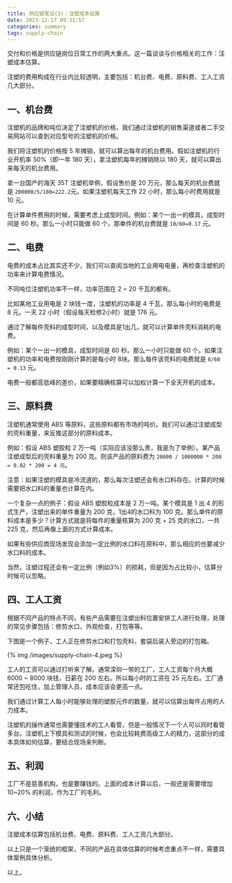 ```yaml
---
title: 供应链笔记(5)：注塑成本估算
date: 2023-12-17 09:31:57
categories: summary
tags: supply-chain
---
```


交付和价格是供应链岗位日常工作的两大重点。这一篇谈谈与价格相关的工作：注塑成本估算。

注塑的费用构成在行业内比较透明，主要包括：机台费、电费、原料费、工人工资几大部分。

## 一、机台费

注塑机的品牌和吨位决定了注塑机的价格，我们通过注塑机的销售渠道或者二手交易网站可以查到对应型号的注塑机的价格。

我们将注塑机的价格按 5 年摊销，就可以算出每年的机台费用。假如注塑机的行业开机率 50%（即一年 180 天），拿注塑机每年的摊销除以 180 天，就可以算出来每天的机台费用。

拿一台国产的海天 35T 注塑机举例，假设售价是 20 万元，那么每天的机台费就是 `200000/5/180=222.2`元。如果注塑机每天工作 22 小时，那么每小时费用就是 10 元。

在计算单件费用的时候，需要考虑上成型时间。例如：某个一出一的模具，成型时间是 60 秒。那么一小时只能做 60 个。那单件的机台费就是 `10/60=0.17` 元。

## 二、电费

电费的成本占比其实还不少，我们可以查阅当地的工业用电电量，再检查注塑机的功率来计算电费情况。

不同吨位注塑机功率不一样，功率范围在 2 ~ 20 千瓦的都有。

比如某地工业用电是 2 块钱一度，注塑机的功率是 4 千瓦，那么每小时的电费是 8 元。一天 22 小时（假设每天检修2小时）就是 176 元。

通过了解每件壳料的成型时间，以及模具是1出几，就可以计算单件壳料消耗的电费。

例如：某个一出一的模具，成型时间是 60 秒。那么一小时只能做 60 个。如果注塑机的功率和电费按刚刚计算的是每小时 8块。那么每件该壳料的电费就是 `8/60 = 0.13` 元。

电费一般都高低峰的差价，如果要精确核算可以加权计算一下全天开机的成本。

## 三、原料费

注塑机通常使用 ABS 等原料，这些原料都有市场的吨价。我们可以通过注塑成型的壳料重量，来反推这部分的原料成本。

例如：假设 ABS 塑胶粒 2 万一吨（实际应该没那么贵，我是为了举例）。某产品注塑成型后的壳料重量为 200 克。则该产品的原料费为 `20000 / 1000000 * 200 = 0.02 * 200 = 4 元`。

注意：如果注塑的模具是冷流道的，那么每次注塑还会有水口料存在。计算的时候需要把水口料的重量也计算在内。

一个复杂一点的例子：假设 ABS 塑胶粒成本是 2 万一吨。某个模具是 1 出 4 的形式生产，注塑出来的单件重量为 200 克，1出4的水口料为 100 克。那么单件的原料成本是多少？计算方式就是将每件的重量核算为 200 克 + 25 克的水口，一共 225 克，然后再像上面的方式计算成本。

如果有些供应商现场发现会添加一定比例的水口料在原料中，那么相应的也要减少水口料的成本。

当然，注塑过程还会有一定比例（例如3%）的损耗，但是因为占比较小，估算分时候可以忽略。

## 四、工人工资

根据不同产品的特点不同，有些产品需要在注塑出料位置安排工人进行处理，处理的常见步骤包括：修剪水口，外观检查，打包等等。

下图是一个例子，工人正在修剪水口和打包壳料，套袋后装入旁边的打包箱。

{% img /images/supply-chain-4.jpeg %}


工人的工资可以通过打听来了解。通常深圳一带的工厂，工人工资每个月大概 6000 ~ 8000 块钱，日薪在 200 左右。所以每小时的工资在 25 元左右。工厂通常还包吃住，加上管理人员，成本应该会更高一点。

我们通过计算工人每小时能够处理的塑胶元件的数量，就可以估算出每件占用的人力成本。

注塑机的操作通常也需要懂技术的工人看管，但是一般情况下一个人可以同时看管多台。注塑机上下模具和测试的时候，也会比较耗费高级工人的精力，这部分的成本具体如何估算，要结合现场来判断。

## 五、利润

工厂不是慈善机构，也是要赚钱的。上面的成本计算以后，一般还是需要增加 10~20% 的利润，作为工厂的毛利。

## 六、小结

注塑成本估算包括机台费、电费、原料费、工人工资几大部分。

以上只是一个笼统的框架，不同的产品在具体估算的时候考虑重点不一样，需要具体案例具体分析。

以上。